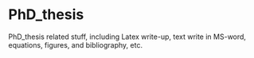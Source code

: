 # PhD_thesis
PhD_thesis related  stuff, including Latex write-up, text write in MS-word, equations, figures, and bibliography, etc. 
